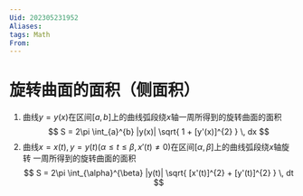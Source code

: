 ```yaml
---
Uid: 202305231952
Aliases: 
tags: Math
From: 
---
```

# 旋转曲面的面积（侧面积）

1. 曲线$y = y(x)$在区间$[a,b]$上的曲线弧段绕$x$轴一周所得到的旋转曲面的面积
$$
S = 2\pi \int_{a}^{b} |y(x)| \sqrt{ 1 + [y'(x)]^{2} } \, dx 
$$
2. 曲线$x = x(t), y = y(t)(\alpha\leq t\leq\beta,x'(t) \neq 0)$在区间$[\alpha,\beta]$上的曲线弧段绕$x$轴旋转
一周所得到的旋转曲面的面积
$$
S = 2\pi \int_{\alpha}^{\beta} |y(t)| \sqrt{ [x'(t)]^{2} + [y'(t)]^{2} } \, dt
$$

